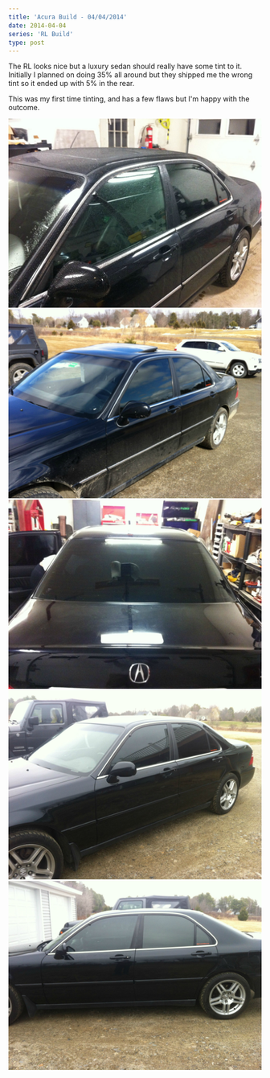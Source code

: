 ```yaml
---
title: 'Acura Build - 04/04/2014'
date: 2014-04-04
series: 'RL Build'
type: post
---
```


The RL looks nice but a luxury sedan should really have some tint to it. Initially I planned on doing 35% all around but they shipped me the wrong tint so it ended up with 5% in the rear.

This was my first time tinting, and has a few flaws but I'm happy with the outcome.

![](images/1.jpg)
![](images/2.jpg)
![](images/3.jpg)
![](images/4.jpg)
![](images/5.jpg)
